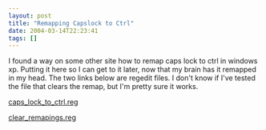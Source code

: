 ```yaml
---
layout: post
title: "Remapping Capslock to Ctrl"
date: 2004-03-14T22:23:41
tags: []
---
```


I found a way on some other site how to remap caps lock to ctrl in windows xp.
Putting it here so I can get to it later, now that my brain has it remapped in
my head. The two links below are regedit files. I don't know if I've tested
the file that clears the remap, but I'm pretty sure it works.

[caps_lock_to_ctrl.reg][1]

[clear_remapings.reg][2]

   [1]: /2004/03/14/caps_lock_to_ctrl.reg

   [2]: /2004/03/14/clear_remapings.reg



